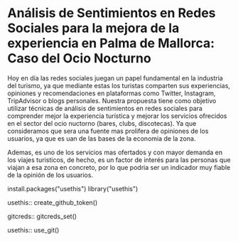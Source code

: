 # **Análisis de Sentimientos en Redes Sociales para la mejora de la experiencia en Palma de Mallorca: Caso del Ocio Nocturno**


Hoy en día las redes sociales juegan un papel fundamental en la industria del turismo, ya que mediante estas los turistas comparten sus experiencias, opiniones y recomendaciones en plataformas como Twitter, Instagram, TripAdvisor o blogs personales. Nuestra propuesta tiene como objetivo utilizar técnicas de análisis de sentimientos en redes sociales para comprender mejor la experiencia turística y mejorar los servicios ofrecidos en el sector del ocio nuctorno (bares, clubs, discotecas). Ya que consideramos que sera una fuente mas prolifera de opiniones de los usuarios, ya que es uan de las bases de la economia de la zona. 


Ademas, es uno de los servicios mas ofertados y con mayor demanda en los viajes turisticos, de hecho, es un factor de interés para las personas que viajan a esa zona en concreto, por lo que podria ser un indicador muy fiable de la opinión de los usuarios.


install.packages("usethis")
library("usethis")


usethis:: create_github_token()

gitcreds:: gitcreds_set()

usethis:: use_git() 

